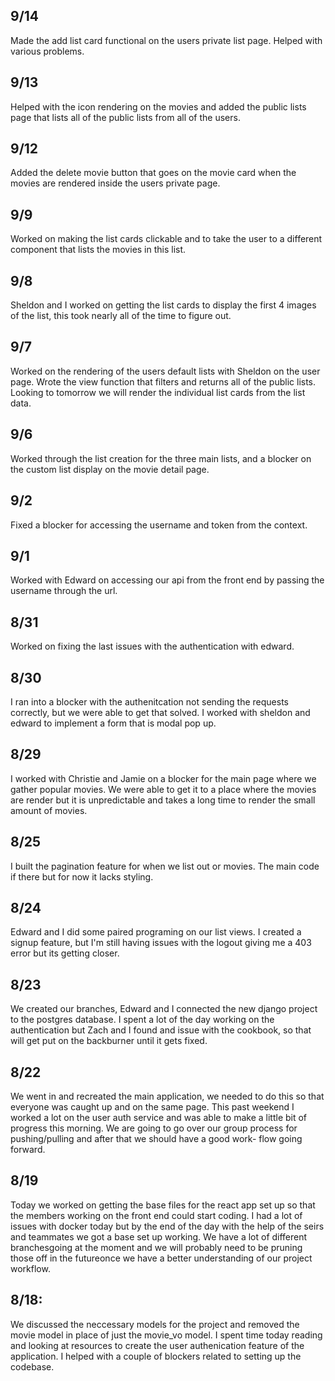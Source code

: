 ## 9/14
Made the add list card functional on the users private list page. Helped with various problems.
## 9/13
Helped with the icon rendering on the movies and added the public lists page that lists
all of the public lists from all of the users.
## 9/12
Added the delete movie button that goes on the movie card when the movies are rendered 
inside the users private page.
## 9/9
Worked on making the list cards clickable and to take the user to a different component
that lists the movies in this list.
## 9/8
Sheldon and I worked on getting the list cards to display the first 4 images of the list, 
this took nearly all of the time to figure out.
## 9/7
Worked on the rendering of the users default lists with Sheldon on the user page. Wrote
the view function that filters and returns all of the public lists. Looking to tomorrow
we will render the individual list cards from the list data.
## 9/6
Worked through the list creation for the three main lists, and a blocker on the custom
list display on the movie detail page.
## 9/2
Fixed a blocker for accessing the username and token from the context.
## 9/1
Worked with Edward on accessing our api from the front end by passing the username 
through the url.
## 8/31
Worked on fixing the last issues with the authentication with edward.
## 8/30
I ran into a blocker with the authenitcation not sending the requests correctly, but
we were able to get that solved. I worked with sheldon and edward to implement a form
that is modal pop up.
## 8/29
I worked with Christie and Jamie on a blocker for the main page where we gather popular
movies. We were able to get it to a place where the movies are render but it is 
unpredictable and takes a long time to render the small amount of movies.
## 8/25
I built the pagination feature for when we list out or movies. The main code if there
but for now it lacks styling.
## 8/24
Edward and I did some paired programing on our list views. I created a signup feature, 
but I'm still having issues with the logout giving me a 403 error but its getting closer.
## 8/23
We created our branches, Edward and I connected the new django project to the postgres 
database. I spent a lot of the day working on the authentication but Zach and I found
and issue with the cookbook, so that will get put on the backburner until it gets fixed.
## 8/22
We went in and recreated the main application, we needed to do this so that everyone 
was caught up and on the same page. This past weekend I worked a lot on the user auth 
service and was able to make a little bit of progress this morning. We are going to go 
over our group process for pushing/pulling and after that we should have a good work-
flow going forward.
## 8/19
Today we worked on getting the base files for the react app set up so that the members 
working on the front end could start coding. I had a lot of issues with docker today 
but by the end of the day with the help of the seirs and teammates we got a base set up 
working. We have a lot of different branchesgoing at the moment and we will probably 
need to be pruning those off in the futureonce we have a better understanding of our 
project workflow.
## 8/18:
We discussed the neccessary models for the project and removed the movie model in place
of just the movie_vo model. I spent time today reading and looking at resources to 
create the user authenication feature of the application. I helped with a couple of 
blockers related to setting up the codebase.